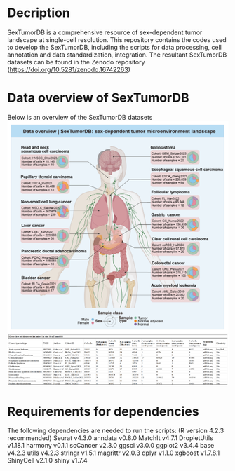 # Decription
SexTumorDB is a comprehensive resource of sex-dependent tumor landscape at single-cell resolution. This repository contains the codes used to develop the SexTumorDB, including the scripts for data processing, cell annotation and data standardization, integration. 
The resultant SexTumorDB datasets can be found in the Zenodo repository (https://doi.org/10.5281/zenodo.16742263)

# Data overview of SexTumorDB
Below is an overview of the SexTumorDB datasets
![Image](https://github.com/SRY486/SexTumorDB/blob/main/Data/DataOverview.png)
![Image](https://github.com/SRY486/SexTumorDB/blob/main/Data/DataStatistics.png)

# Requirements for dependencies
The following dependencies are needed to run the scripts: (R version 4.2.3 recommended)
Seurat	v4.3.0
anndata	v0.8.0
MatchIt	v4.7.1
DropletUtils v1.18.1
harmony	v0.1.1
scCancer v2.3.0
ggsci v3.0.0
ggplot2	v3.4.4
base v4.2.3
utils v4.2.3
stringr v1.5.1
magrittr v2.0.3
dplyr v1.1.0
xgboost v1.7.8.1
ShinyCell v2.1.0
shiny v1.7.4

